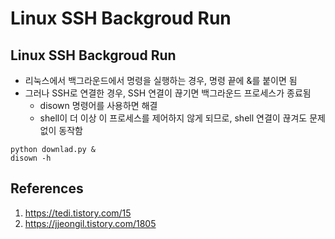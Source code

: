 # Linux SSH Backgroud Run

## Linux SSH Backgroud Run

- 리눅스에서 백그라운드에서 명령을 실행하는 경우, 명령 끝에 &를 붙이면 됨
- 그러나 SSH로 연결한 경우, SSH 연결이 끊기면 백그라운드 프로세스가 종료됨
  - disown 명령어를 사용하면 해결
  - shell이 더 이상 이 프로세스를 제어하지 않게 되므로, shell 연결이 끊겨도 문제없이 동작함

```shell
python downlad.py &
disown -h
```

## References

1. https://tedi.tistory.com/15
2. https://jjeongil.tistory.com/1805

